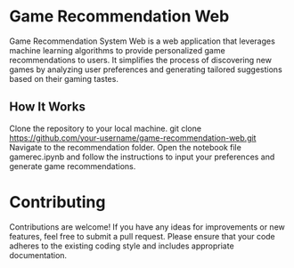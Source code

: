# Game Recommendation Web
Game Recommendation  System Web is a web application that leverages machine learning algorithms to provide personalized game recommendations to users. It simplifies the process of discovering new games by analyzing user preferences and generating tailored suggestions based on their gaming tastes.


## How It Works
Clone the repository to your local machine.
git clone https://github.com/your-username/game-recommendation-web.git
Navigate to the recommendation folder.
Open the notebook file gamerec.ipynb and follow the instructions to input your preferences and generate game recommendations.

# Contributing
Contributions are welcome! If you have any ideas for improvements or new features, feel free to submit a pull request. Please ensure that your code adheres to the existing coding style and includes appropriate documentation.
